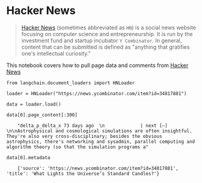 Hacker News
===========

> [Hacker News](https://en.wikipedia.org/wiki/Hacker_News) (sometimes abbreviated as `HN`) is a social news website focusing on computer science and entrepreneurship. It is run by the investment fund and startup incubator `Y Combinator`. In general, content that can be submitted is defined as "anything that gratifies one's intellectual curiosity."

This notebook covers how to pull page data and comments from [Hacker News](https://news.ycombinator.com/)

    from langchain.document_loaders import HNLoader

    loader = HNLoader("https://news.ycombinator.com/item?id=34817881")

    data = loader.load()

    data[0].page_content[:300]

        "delta_p_delta_x 73 days ago  \n             | next [–] \n\nAstrophysical and cosmological simulations are often insightful. They're also very cross-disciplinary; besides the obvious astrophysics, there's networking and sysadmin, parallel computing and algorithm theory (so that the simulation programs a"

    data[0].metadata

        {'source': 'https://news.ycombinator.com/item?id=34817881',     'title': 'What Lights the Universe’s Standard Candles?'}